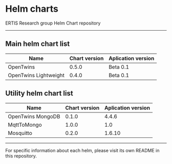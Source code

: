 # Helm charts
ERTIS Research group Helm Chart repository

---

## Main helm chart list
|Name                   |Chart version| Aplication version |
|-----------------------|-------------|--------------------|
|OpenTwins              |0.5.0        | Beta 0.1           |
|OpenTwins Lightweight  |0.4.0        | Beta 0.1           |



## Utility helm chart list
|Name                   |Chart version| Aplication version |
|-----------------------|-------------|--------------------|
|OpenTwins MongoDB      |0.1.0        | 4.4.6              |
|MqttToMongo            |1.0.0        | 1.0                |
|Mosquitto              |0.2.0        | 1.6.10             |
---

For specific information about each helm, please visit its own README in this repository.
